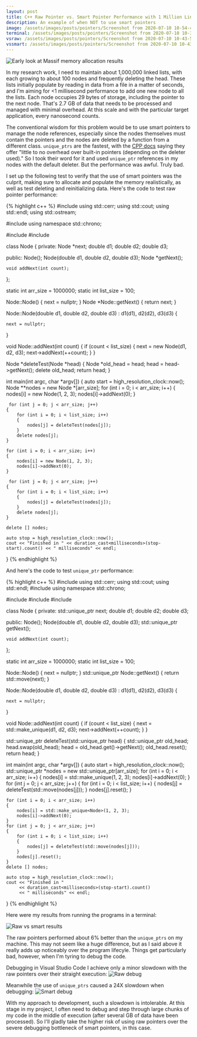 ```yaml
---
layout: post
title: C++ Raw Pointer vs. Smart Pointer Performance with 1 Million Linked Lists
description: An example of when NOT to use smart pointers
image: /assets/images/posts/pointers/Screenshot from 2020-07-10 10-54-47.png
terminal: /assets/images/posts/pointers/Screenshot from 2020-07-10 10-35-26.png
vsraw: /assets/images/posts/pointers/Screenshot from 2020-07-10 10-43-54.png
vssmart: /assets/images/posts/pointers/Screenshot from 2020-07-10 10-43-23.png
---
```


<img src="{{ page.image }}" alt="Early look at Massif memory allocation results" class="center">

In my research work, I need to maintain about 1,000,000 linked lists, with each growing to about 100 nodes and frequently deleting the head. These lists initially populate by reading in data from a file in a matter of seconds, and I'm aiming for <1 millisecond performance to add one new node to all the lists. Each node occupies 29 bytes of storage, including the pointer to the next node. That's 2.7 GB of data that needs to be processed and managed with minimal overhead. At this scale and with the particular target application, every nanosecond counts.

The conventional wisdom for this problem would be to use smart pointers to manage the node references, especially since the nodes themselves must contain the pointers and the nodes are deleted by a function from a different class. <code>unique_ptrs</code> are the fastest, with the  <a href="http://www.cplusplus.com/reference/memory/unique_ptr/" targe="_blank">CPP docs</a> saying they offer "little to no overhead over built-in pointers (depending on the deleter used)." So I took their word for it and used <code>unique_ptr</code> references in my nodes with the default deleter. But the performance was awful. Truly bad.

I set up the following test to verify that the use of smart pointers was the culprit, making sure to allocate and populate the memory realistically, as well as test deleting and reinitializing data. Here's the code to test raw pointer performance:

{% highlight c++ %}
#include <iostream>
using std::cerr;
using std::cout;
using std::endl;
using std::ostream;

#include <chrono> 
using namespace std::chrono; 
  
#include <array>
#include <cstdint>

class Node
{
private:
    Node *next;
    double d1;
    double d2;
    double d3;

public:
    Node();
    Node(double d1, double d2, double d3);
    Node *getNext();

    void addNext(int count);
};

static int arr_size = 1000000;
static int list_size = 100;

Node::Node()
{
    next = nullptr;
}
Node *Node::getNext()
{
    return next;
}

Node::Node(double d1, double d2, double d3) : d1(d1), d2(d2), d3(d3)
{

    next = nullptr;
}

void Node::addNext(int count)
{
    if (count < list_size)
    {
        next = new Node(d1, d2, d3);
        next->addNext(++count);
    }
}

Node *deleteTest(Node *head)
{
    Node *old_head = head;
    head = head->getNext();
    delete old_head;
    return head;
}

int main(int argc, char *argv[])
{
    auto start = high_resolution_clock::now(); 
    Node **nodes = new Node *[arr_size];
    for (int i = 0; i < arr_size; i++)
    {
        nodes[i] = new Node(1, 2, 3);
        nodes[i]->addNext(0);
    }

     for (int j = 0; j < arr_size; j++)
    {
        for (int i = 0; i < list_size; i++)
        {
            nodes[j] = deleteTest(nodes[j]);
        }
        delete nodes[j];
    }

    for (int i = 0; i < arr_size; i++)
    {
        nodes[i] = new Node(1, 2, 3);
        nodes[i]->addNext(0);
    }

     for (int j = 0; j < arr_size; j++)
    {
        for (int i = 0; i < list_size; i++)
        {
            nodes[j] = deleteTest(nodes[j]);
        }
        delete nodes[j];
    }

    delete [] nodes;
    
    auto stop = high_resolution_clock::now(); 
    cout << "Finished in " << duration_cast<milliseconds>(stop-start).count() << " milliseconds" << endl;
}
{% endhighlight %}

And here's the code to test <code>unique_ptr</code> performance:

{% highlight c++ %}
#include <iostream>
using std::cerr;
using std::cout;
using std::endl;
#include <chrono> 
using namespace std::chrono; 

#include <iomanip>
#include <array>
#include <cstdint>

class Node
{
private:
    std::unique_ptr<Node> next;
    double d1;
    double d2;
    double d3;

public:
    Node();
    Node(double d1, double d2, double d3);
    std::unique_ptr<Node> getNext();

    void addNext(int count);
};

static int arr_size = 1000000;
static int list_size = 100;

Node::Node()
{
    next = nullptr;
}
std::unique_ptr<Node> Node::getNext()
{
    return std::move(next);
}

Node::Node(double d1, double d2, double d3) : d1(d1), d2(d2), d3(d3)
{

    next = nullptr;
}

void Node::addNext(int count)
{
    if (count < list_size)
    {
        next = std::make_unique<Node>(d1, d2, d3);
        next->addNext(++count);
    }
}

std::unique_ptr<Node> deleteTest(std::unique_ptr<Node> head)
{
    std::unique_ptr<Node> old_head;
    head.swap(old_head);
    head = old_head.get()->getNext();
    old_head.reset();
    return head;
}

int main(int argc, char *argv[])
{
    auto start = high_resolution_clock::now(); 
    std::unique_ptr<Node> *nodes = new std::unique_ptr<Node>[arr_size];
    for (int i = 0; i < arr_size; i++)
    {
        nodes[i] = std::make_unique<Node>(1, 2, 3);
        nodes[i]->addNext(0);
    }
    for (int j = 0; j < arr_size; j++)
    {
        for (int i = 0; i < list_size; i++)
        {
            nodes[j] = deleteTest(std::move(nodes[j]));
        }
        nodes[j].reset();
    }

    for (int i = 0; i < arr_size; i++)
    {
        nodes[i] = std::make_unique<Node>(1, 2, 3);
        nodes[i]->addNext(0);
    }
    for (int j = 0; j < arr_size; j++)
    {
        for (int i = 0; i < list_size; i++)
        {
            nodes[j] = deleteTest(std::move(nodes[j]));
        }
        nodes[j].reset();
    }    
    delete [] nodes;
    
    auto stop = high_resolution_clock::now(); 
    cout << "Finished in " 
         << duration_cast<milliseconds>(stop-start).count() 
         << " milliseconds" << endl;
}
{% endhighlight %}

Here were my results from running the programs in a terminal:

<img src="{{ page.terminal }}" alt="Raw vs smart results" class="center">

The raw pointers performed about 6% better than the <code>unique_ptrs</code> on my machine. This may not seem like a huge difference, but as I said above it really adds up noticeably over the program lifecyle. Things get particularly bad, however, when I'm tyring to debug the code. 

Debugging in Visual Studio Code I achieve only a minor slowdown with the raw pointers over their straight execution:
<img src="{{ page.vsraw }}" alt="Raw debug" class="center">

Meanwhile the use of <code>unique_ptrs</code> caused a 24X slowdown when debugging:
<img src="{{ page.vssmart }}" alt="Smart debug" class="center">

With my approach to development, such a slowdown is intolerable. At this stage in my project, I often need to debug and step through large chunks of my code in the middle of execution (after several GB of data have been processed). So I'll gladly take the higher risk of using raw pointers over the severe debugging bottleneck of smart pointers, in this case.